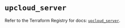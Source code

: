 # `upcloud_server`

Refer to the Terraform Registry for docs: [`upcloud_server`](https://registry.terraform.io/providers/upcloudltd/upcloud/5.10.1/docs/resources/server).
